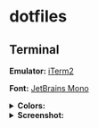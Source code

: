 # dotfiles

## Terminal

**Emulator:** [iTerm2](https://iterm2.com/)

**Font:** [JetBrains Mono](https://www.jetbrains.com/lp/mono/)

<details>
  <summary> <b>Colors:</b> </summary>
  | Target | Color |
  |:---|:---:|
  | Foreground | ![#f9fafb](https://via.placeholder.com/15/f9fafb/000000?text=+) `#f9fafb` |
  | Background | ![#111111](https://via.placeholder.com/15/111111/000000?text=+) `#111111` |
  | Selection | ![#82c0f2](https://via.placeholder.com/15/82c0f2/000000?text=+) `#82c0f2` |
  | Cursor | ![#8b5cf6](https://via.placeholder.com/15/8b5cf6/000000?text=+) `#8b5cf6` |

  | Color   |  Normal   |  Bright   |
  | :------ | :-------: | :-------: |
  | Black   | ![#707070](https://via.placeholder.com/15/707070/000000?text=+) `#707070` | ![#666768](https://via.placeholder.com/15/666768/000000?text=+) `#666768` |
  | Red     | ![#ef4444](https://via.placeholder.com/15/ef4444/000000?text=+) `#ef4444` | ![#ff6d67](https://via.placeholder.com/15/ff6d67/000000?text=+) `#ff6d67` |
  | Green   | ![#10b981](https://via.placeholder.com/15/10b981/000000?text=+) `#10b981` | ![#5ff967](https://via.placeholder.com/15/5ff967/000000?text=+) `#5ff967` |
  | Yellow  | ![#fbe424](https://via.placeholder.com/15/fbe424/000000?text=+) `#fbe424` | ![#fefb67](https://via.placeholder.com/15/fefb67/000000?text=+) `#fefb67` |
  | Blue    | ![#3b82f6](https://via.placeholder.com/15/3b82f6/000000?text=+) `#3b82f6` | ![#6871ff](https://via.placeholder.com/15/6871ff/000000?text=+) `#6871ff` |
  | Magenta | ![#8b5cf6](https://via.placeholder.com/15/8b5cf6/000000?text=+) `#8b5cf6` | ![#ff76ff](https://via.placeholder.com/15/ff76ff/000000?text=+) `#ff76ff` |
  | Cyan    | ![#93c5fd](https://via.placeholder.com/15/93c5fd/000000?text=+) `#93c5fd` | ![#5ffdff](https://via.placeholder.com/15/5ffdff/000000?text=+) `#5ffdff` |
  | White   | ![#c7c7c7](https://via.placeholder.com/15/c7c7c7/000000?text=+) `#c7c7c7` | ![#feffff](https://via.placeholder.com/15/feffff/000000?text=+) `#feffff` |
</details>

<details>
  <summary> <b>Screenshot:</b> </summary>
  <img src=assets/terminal.png>
</details>
